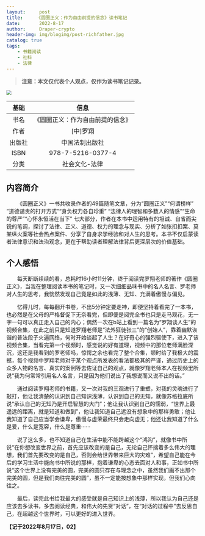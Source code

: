 ```yaml
---
layout:     post
title:     《圆圈正义：作为自由前提的信念》读书笔记
date:       2022-8-17
author:     Draper-crypto
header-img: img/blogimg/post-richfather.jpg
catalog: true
tags:
    - 书籍阅读
    - 社科
    - 法律
---
```


> **注意：本文仅代表个人观点，仅作为读书笔记记录。**

<img src="https://typora-img-1301299232.cos.ap-shanghai.myqcloud.com/img/v2-d5511d58de0c62899b46deee9d9823ad_720w.png" style="zoom:80%;" />

|  基础  |               信息               |
| :----: | :------------------------------: |
|  书名  | 《圆圈正义：作为自由前提的信念》 |
|  作者  |             [中]罗翔             |
| 出版社 |          中国法制出版社          |
|  ISBN  |        978-7-5216-0377-4         |
|  分类  |          社会文化-法律           |

## 内容简介

&emsp;&emsp;《圆圈正义》一书共收录作者的49篇随笔文章，分为“圆圈正义”“何谓榜样” ”道德谴责的打开方式”“身负权力各自珍重” “法律人的理智和多数人的情感”“生命的尊严”“心怀永恒活在当下” 七大部分，作者在本书中运用特有的坦诚、自省而尖锐的笔调，探讨了法律、正义、道德、权力的理念与现实、分析了如张扣扣案、莫某纵火案等社会热点案件、分享了自身求学经验和对人生的思考。本书不仅启蒙读者法律意识和法治观念，更在于帮助读者理解法律背后更深层次的价值基础。



## 个人感悟

&emsp;&emsp;每天断断续续的看，总耗时16小时11分钟，终于阅读完罗翔老师的著作《圆圈正义》，当我在整理阅读本书的笔记时，又一次细细品味书中的名人名言、罗老师对人生的思考，我恍然发现自己竟是如此的浅薄、无知、充满着傲慢与偏见。

&emsp;&emsp;忆得儿时，每每翻开书卷，不出5分钟定要走神，即便坚持着看完了一本书，也必然是在父母的严格督促下无奈看完，但即便是阅完全书也只是走马观花，无一字一句可以真正走入自己的内心；偶然一次在b站上看到一篇名为“罗翔谈人生”的视频合集，在此之前只是知道罗翔老师是“法外狂徒张三”的“创始人”，靠着幽默诙谐的普法段子火遍网络，何时开始谈起了人生？在好奇心的强烈驱使下，进入了该视频合集，当看完第一个视频时，感觉说的好有道理，视频中的那位老师满脸深沉，这还是我看到的罗老师吗，惊愕之余也看完了整个合集，顿时给了我极大的震撼，每个视频中罗翔老师对于某个观点所发表的看法都极其的严谨，通过历史上的众多人物的名言、真实的案例等去佐证自己的观点，就像罗翔老师本人在视频里所说“我为何常常引用名人名言，只是因为他们说出了我想说而又说不出的话。”

&emsp;&emsp;通过阅读罗翔老师的书籍，又一次对我的三观进行了重塑，对我的灵魂进行了敲打，他让我清楚的认识到自己知识浅薄，认识到自己的无知，就像苏格拉底所说“承认自己的无知乃是开启智慧的大门”；他让我认识到自己的懦弱，“世界上最遥远的距离，就是知道和做到”，他让我知道自己远没有想象中的那样勇敢；他让我知道了自己应当学会谦卑，傲慢与虚荣最终只会走向虚无；他还让我知道了什么是爱，什么是宽容，什么是尊重······

&emsp;&emsp;说了这么多，也不知道自己在生活中能不能跨越这个“鸿沟”，就像书中所说“在你想改变世界之前，首先应该改变的是自己，无论自己怀揣着多么伟大的理想，我们首先要改变的是自己，否则会给世界带来巨大的灾难”，希望自己能在今后的学习生活中能向书中所说的那样，抱着谦卑的心态去面对人和事，正如书中所说“这个世界上没有完美的圆，完美的圆只存在与理念之中，虽然我们画不出那个完美的圆，但是我们向往完美的圆”，虽不一定能按想象中那样实现，但我们心向往之。

&emsp;&emsp;最后，读完此书给我最大的感受就是自己知识上的浅薄，所以我认为自己还是应该去多读书，多去阅读经典，和伟大的先贤“对话”，在“对话的过程中”去反思自己，在超越这个世界时，可以更好的进入世界。



**【记于2022年8月17日，02】**

